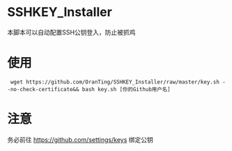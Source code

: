 # SSHKEY_Installer

本脚本可以自动配置SSH公钥登入，防止被抓鸡

# 使用

``` wget https://github.com/OranTing/SSHKEY_Installer/raw/master/key.sh --no-check-certificate&& bash key.sh [你的Github用户名]  ```

# 注意
 务必前往 https://github.com/settings/keys 绑定公钥
